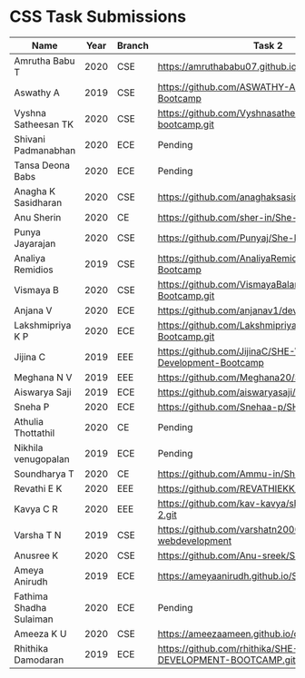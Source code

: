 # CSS Task Submissions

| Name                   |Year  |Branch | Task 2                                                       |
|------------------------|------|-------|--------------------------------------------------------------|
| Amrutha Babu T         | 2020 | CSE   | https://amruthababu07.github.io/she-bootcamp/              |
| Aswathy A              | 2019 | CSE   | https://github.com/ASWATHY-ANGAJAN/SHE-Bootcamp              |
| Vyshna Satheesan TK    | 2020 | CSE   | https://github.com/Vyshnasatheesan/She-bootcamp.git         |
| Shivani Padmanabhan    | 2020 | ECE   | Pending               |
| Tansa Deona Babs       | 2020 | ECE   | Pending            |
| Anagha K Sasidharan    | 2020 | CSE   | https://github.com/anaghaksasidharan2002/she.git       |
| Anu Sherin             | 2020 | CE    | https://github.com/sher-in/She-bootcamp                     |
| Punya Jayarajan        | 2020 | CSE   | https://github.com/Punyaj/She-bootcamp.git                      |
| Analiya Remidios       | 2019 | CSE   | https://github.com/AnaliyaRemidios/SHE-Bootcamp            |
| Vismaya B              | 2020 | CSE   | https://github.com/VismayaBalan/web-Bootcamp.git            |
| Anjana V               | 2020 | ECE   | https://github.com/anjanav1/dev-web-htm.git                  |
| Lakshmipriya K P       | 2020 | ECE   | https://github.com/Lakshmipriya-K-P/Web-Dev-Bootcamp.git     |
| Jijina C               | 2019 | EEE   | https://github.com/JijinaC/SHE-Web-Development-Bootcamp      |
| Meghana N V            | 2019 | EEE   | https://github.com/Meghana20/SHE-Bootcamp.git                    |
| Aiswarya Saji          | 2019 | ECE   | https://github.com/aiswaryasaji/she-bootcamp          |
| Sneha P                | 2020 | ECE   | https://github.com/Snehaa-p/SHE-BOOTCAMP.git              |
| Athulia Thottathil     | 2020 | CE    | Pending          |
| Nikhila venugopalan    | 2019 | ECE   | Pending     |
| Soundharya T           | 2020 | CE    | https://github.com/Ammu-in/She-bootcamp                     |
| Revathi E K            | 2020 | EEE   | https://github.com/REVATHIEKK/web-bootcamp.git             |
| Kavya C R              | 2020 | EEE   | https://github.com/kav-kavya/she-bootcamp-2.git               |
| Varsha T N             | 2019 | CSE   | https://github.com/varshatn2000/shegcek-webdevelopment    |
| Anusree K              | 2020 | CSE   | https://github.com/Anu-sreek/She-bootcamp.git            |
| Ameya Anirudh          | 2019 | ECE   | https://ameyaanirudh.github.io/She-Bootcamp/               |
| Fathima Shadha Sulaiman| 2020 | ECE   | Pending                       |
| Ameeza K U             | 2020 | CSE   | https://ameezaameen.github.io/dev-web/          |
| Rhithika Damodaran     | 2019 | ECE   | https://github.com/rhithika/SHE-WEB-DEVELOPMENT-BOOTCAMP.git

